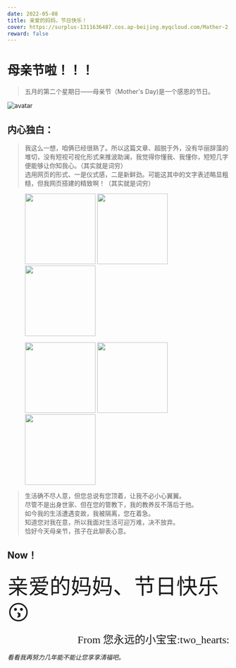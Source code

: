 ```yaml
---
date: 2022-05-08
title: 亲爱的妈妈，节日快乐！
cover: https://surplus-1311636487.cos.ap-beijing.myqcloud.com/Mather-2.png
reward: false
---
```


# 母亲节啦！！！

> 五月的第二个星期日——母亲节（Mother's Day)是一个感恩的节日。

![avatar](https://surplus-1311636487.cos.ap-beijing.myqcloud.com/theme-mother-1.png)


## 内心独白：
>我这么一想，咱俩已经很熟了。所以这篇文章、超脱于外，没有华丽辞藻的堆切，没有短视可视化形式来推波助澜，我觉得你懂我、我懂你，短短几字便能够让你知我心。（其实就是词穷）  
>选用网页的形式、一是仪式感，二是新鲜劲。可能这其中的文字表述略显粗糙，但我网页搭建的精致啊！（其实就是词穷）

<figure class="third">
    <img src="https://surplus-1311636487.cos.ap-beijing.myqcloud.com/psc3.webp" width = "160">
    <img src="https://surplus-1311636487.cos.ap-beijing.myqcloud.com/psc5.webp" width = "160">
    <img src="https://surplus-1311636487.cos.ap-beijing.myqcloud.com/psc6.webp" width = "160">
</figure>

<figure class="third">
    <img src="https://surplus-1311636487.cos.ap-beijing.myqcloud.com/psc4.webp" width = "160">
    <img src="https://surplus-1311636487.cos.ap-beijing.myqcloud.com/psc2.webp" width = "160">
    <img src="https://surplus-1311636487.cos.ap-beijing.myqcloud.com/psc1.jpg" width = "160">
</figure>

>生活确不尽人意，但您总说有您顶着，让我不必小心翼翼。   
>尽管不是出身世家、但在您的管教下，我的教养反不落后于他。    
>如今我的生活遭遇变故，我被隔离，您在着急。   
>知道您对我在意，所以我面对生活可迎万难，决不放弃。  
>恰好今天母亲节，孩子在此聊表心意。    

## Now！
<font face = "STCAIYUN" size = 15>亲爱的妈妈、节日快乐 :kissing:</font>  
<p align="right"><font face = "STCAIYUN" size = 5> From 您永远的小宝宝:two_hearts:</font></p>

*看看我再努力几年能不能让您享享清福吧。*
